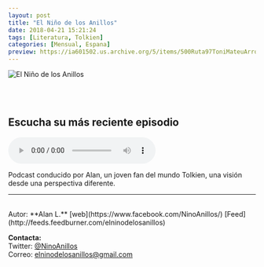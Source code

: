 ```yaml
---
layout: post
title: "El Niño de los Anillos"
date: 2018-04-21 15:21:24
tags: [Literatura, Tolkien]
categories: [Mensual, Espana]
preview: https://ia601502.us.archive.org/5/items/500Ruta97ToniMateuArrom/300-VictorLozano.jpg
---
```


![El Niño de los Anillos](https://ia601502.us.archive.org/5/items/500Ruta97ToniMateuArrom/500-VictorLozano.jpg)

<br/>
<br/>

## Escucha su más reciente episodio

<!--reproductor-feed=http://feeds.feedburner.com/elninodelosanillos-->
<!--reproductor-start-->
<audio id="audio" preload="auto" controls="" src="http://www.ivoox.com/cap-3-merchandising-juegos_mf_21823055_feed_1.mp3"></audio>
<!--reproductor-end-->

Podcast conducido por Alan, un joven fan del mundo Tolkien, una visión desde una perspectiva diferente.  

_ _ _
<br>
Autor: **Alan L.**  
[web](https://www.facebook.com/NinoAnillos/)  
[Feed](http://feeds.feedburner.com/elninodelosanillos)  



**Contacta:**  
Twitter: [@NinoAnillos](https://twitter.com/NinoAnillos)  
Correo: [elninodelosanillos@gmail.com](mailto:elninodelosanillos@gmail.com)  
